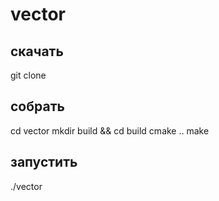 # vector
## скачать
git clone
## собрать
cd vector
mkdir build && cd build
cmake ..
make 
## запустить
./vector
